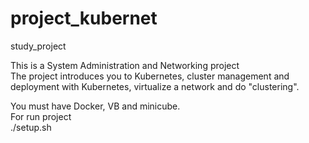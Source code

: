 # project_kubernet
study_project

This is a System Administration and Networking project \
The project introduces you to Kubernetes, cluster management and deployment with Kubernetes,  virtualize a network and do "clustering".

You must have Docker, VB and minicube. \
For run project \
./setup.sh
